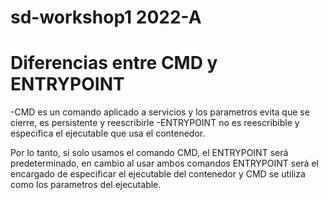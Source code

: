 # sd-workshop1 2022-A

# Diferencias entre CMD y ENTRYPOINT

-CMD es un comando aplicado a servicios y los parametros evita que se cierre, es persistente y reescribirle
-ENTRYPOINT no es reescribible y especifica el ejecutable que usa el contenedor. 

Por lo tanto, si solo usamos el comando CMD, el ENTRYPOINT será predeterminado, en cambio al usar ambos comandos ENTRYPOINT será el encargado de especificar el ejecutable del contenedor y CMD se utiliza como los parametros del ejecutable. 
